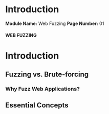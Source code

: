 <!--
 // Platform: Academy
// URL: https://academy.hackthebox.com/module/280/section/3128
// Platform Version: V1
// Module ID: 280
// Module Name: Web Fuzzing
// Module Difficulty: Easy
// Section ID: 3128
// Section Title: Introduction
// Page Title: Web Fuzzing
// Page Number: 01
-->

# Introduction

**Module Name:** Web Fuzzing **Page Number:** 01

#### WEB FUZZING

# Introduction

## Fuzzing vs. Brute-forcing

### Why Fuzz Web Applications?

## Essential Concepts

####